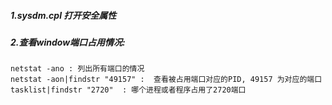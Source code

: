 ##### 1.sysdm.cpl 打开安全属性

##### 2.查看window端口占用情况:
	netstat -ano : 列出所有端口的情况
	netstat -aon|findstr "49157" :  查看被占用端口对应的PID, 49157 为对应的端口
	tasklist|findstr "2720"  : 哪个进程或者程序占用了2720端口




